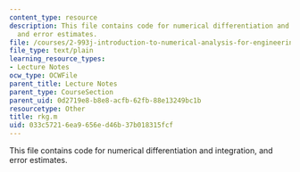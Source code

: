```yaml
---
content_type: resource
description: This file contains code for numerical differentiation and integration,
  and error estimates.
file: /courses/2-993j-introduction-to-numerical-analysis-for-engineering-13-002j-spring-2005/033c57216ea9656ed46b37b018315fcf_rkg.m
file_type: text/plain
learning_resource_types:
- Lecture Notes
ocw_type: OCWFile
parent_title: Lecture Notes
parent_type: CourseSection
parent_uid: 0d2719e8-b8e8-acfb-62fb-88e13249bc1b
resourcetype: Other
title: rkg.m
uid: 033c5721-6ea9-656e-d46b-37b018315fcf
---
```

This file contains code for numerical differentiation and integration, and error estimates.

